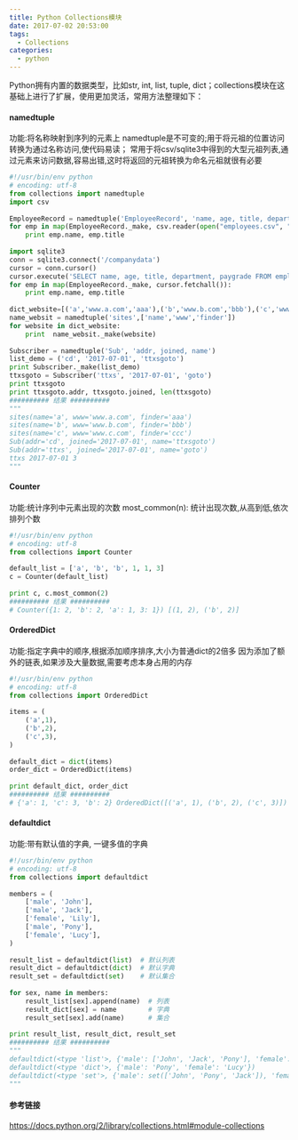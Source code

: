 ```yaml
---
title: Python Collections模块
date: 2017-07-02 20:53:00
tags:
  - Collections
categories:
  - python
---
```

Python拥有内置的数据类型，比如str, int, list, tuple, dict；collections模块在这基础上进行了扩展，使用更加灵活，常用方法整理如下：

#### namedtuple
功能:将名称映射到序列的元素上 namedtuple是不可变的;用于将元祖的位置访问转换为通过名称访问,使代码易读；
常用于将csv/sqlite3中得到的大型元祖列表,通过元素来访问数据,容易出错,这时将返回的元祖转换为命名元祖就很有必要
```python
#!/usr/bin/env python
# encoding: utf-8
from collections import namedtuple
import csv
 
EmployeeRecord = namedtuple('EmployeeRecord', 'name, age, title, department, paygrade')  # typename: 元组名称 field_names: 元祖字段名称
for emp in map(EmployeeRecord._make, csv.reader(open("employees.csv", "rb"))):
    print emp.name, emp.title
 
import sqlite3
conn = sqlite3.connect('/companydata')
cursor = conn.cursor()
cursor.execute('SELECT name, age, title, department, paygrade FROM employees')
for emp in map(EmployeeRecord._make, cursor.fetchall()):
    print emp.name, emp.title
 
dict_website=[('a','www.a.com','aaa'),('b','www.b.com','bbb'),('c','www.c.com','ccc')]
name_websit = namedtuple('sites',['name','www','finder'])
for website in dict_website:
    print  name_websit._make(website)
 
Subscriber = namedtuple('Sub', 'addr, joined, name')
list_demo = ('cd', '2017-07-01', 'ttxsgoto')
print Subscriber._make(list_demo)
ttxsgoto = Subscriber('ttxs', '2017-07-01', 'goto')
print ttxsgoto
print ttxsgoto.addr, ttxsgoto.joined, len(ttxsgoto)
########## 结果 ##########
"""
sites(name='a', www='www.a.com', finder='aaa')
sites(name='b', www='www.b.com', finder='bbb')
sites(name='c', www='www.c.com', finder='ccc')
Sub(addr='cd', joined='2017-07-01', name='ttxsgoto')
Sub(addr='ttxs', joined='2017-07-01', name='goto')
ttxs 2017-07-01 3
"""
```
#### Counter
功能:统计序列中元素出现的次数
most_common(n): 统计出现次数,从高到低,依次排列个数
```python
#!/usr/bin/env python
# encoding: utf-8
from collections import Counter
 
default_list = ['a', 'b', 'b', 1, 1, 3]
c = Counter(default_list)
 
print c, c.most_common(2)
########## 结果 ##########
# Counter({1: 2, 'b': 2, 'a': 1, 3: 1}) [(1, 2), ('b', 2)]
```
#### OrderedDict
功能:指定字典中的顺序,根据添加顺序排序,大小为普通dict的2倍多
因为添加了额外的链表,如果涉及大量数据,需要考虑本身占用的内存
```python
#!/usr/bin/env python
# encoding: utf-8
from collections import OrderedDict
 
items = (
    ('a',1),
    ('b',2),
    ('c',3),
)
 
default_dict = dict(items)
order_dict = OrderedDict(items)
 
print default_dict, order_dict
########## 结果 ##########
# {'a': 1, 'c': 3, 'b': 2} OrderedDict([('a', 1), ('b', 2), ('c', 3)])

```
#### defaultdict
功能:带有默认值的字典, 一键多值的字典
```python
#!/usr/bin/env python
# encoding: utf-8
from collections import defaultdict
 
members = (
    ['male', 'John'],
    ['male', 'Jack'],
    ['female', 'Lily'],
    ['male', 'Pony'],
    ['female', 'Lucy'],
)
 
result_list = defaultdict(list)  # 默认列表
result_dict = defaultdict(dict)  # 默认字典
result_set = defaultdict(set)    # 默认集合
 
for sex, name in members:
    result_list[sex].append(name)  # 列表
    result_dict[sex] = name        # 字典
    result_set[sex].add(name)      # 集合
 
print result_list, result_dict, result_set
########## 结果 ##########
"""
defaultdict(<type 'list'>, {'male': ['John', 'Jack', 'Pony'], 'female': ['Lily', 'Lucy']})
defaultdict(<type 'dict'>, {'male': 'Pony', 'female': 'Lucy'})
defaultdict(<type 'set'>, {'male': set(['John', 'Pony', 'Jack']), 'female': set(['Lily', 'Lucy'])})
"""
```

#### 参考链接
https://docs.python.org/2/library/collections.html#module-collections












